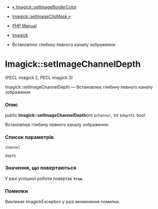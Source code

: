 - [« Imagick::setImageBorderColor](imagick.setimagebordercolor.md)
- [Imagick::setImageClipMask »](imagick.setimageclipmask.md)

- [PHP Manual](index.md)
- [Imagick](class.imagick.md)
- Встановлює глибину певного каналу зображення

# Imagick::setImageChannelDepth

(PECL imagick 2, PECL imagick 3)

Imagick::setImageChannelDepth — Встановлює глибину певного
каналу зображення

### Опис

public **Imagick::setImageChannelDepth**(int `$channel`, int `$depth`):
bool

Встановлює глибину певного каналу зображення.

### Список параметрів

`channel`

`depth`

### Значення, що повертаються

У разі успішної роботи повертає **`true`**.

### Помилки

Викликає ImagickException у разі виникнення помилки.
